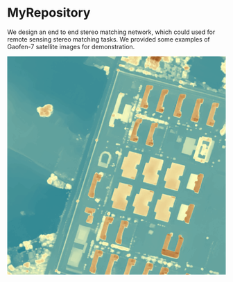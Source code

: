 # MyRepository
We design an end to end stereo matching network, which could used for remote sensing stereo matching tasks.
We provided some examples of Gaofen-7 satellite images for demonstration.


![image](fig/1.png)

